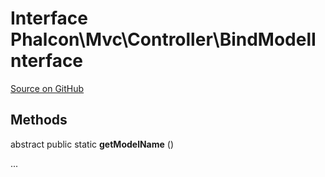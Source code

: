 # Interface **Phalcon\\Mvc\\Controller\\BindModelInterface**

<a href="https://github.com/phalcon/cphalcon/blob/master/phalcon/mvc/controller/bindmodelinterface.zep" class="btn btn-default btn-sm">Source on GitHub</a>

## Methods

abstract public static **getModelName** ()

...